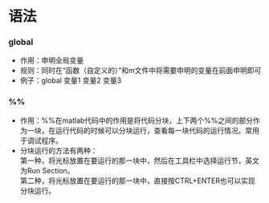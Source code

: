 # 语法

### global
- 作用：申明全局变量  
- 规则：同时在“函数（自定义的）”和m文件中将需要申明的变量在前面申明即可  
- 例子：global 变量1 变量2 变量3  


### %%
- 作用：%%在matlab代码中的作用是将代码分块，上下两个%%之间的部分作为一块，在运行代码的时候可以分块运行，查看每一块代码的运行情况。常用于调试程序。  
- 分块运行的方法有两种：  
第一种，将光标放置在要运行的那一块中，然后在工具栏中选择运行节，英文为Run Section。  
第二种，将光标放置在要运行的那一块中，直接按CTRL+ENTER也可以实现分块运行。  
